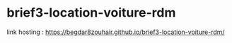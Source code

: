 # brief3-location-voiture-rdm
link hosting : https://begdar8zouhair.github.io/brief3-location-voiture-rdm/
